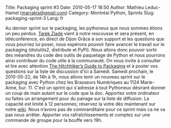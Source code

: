 Title: Packaging sprint #3
Date: 2010-05-17 18:50
Author: Mathieu Leduc-Hamel (marrakis@gmail.com)
Category: Montréal Python, Sprints
Slug: packaging-sprint-3
Lang: fr

Au dernier sprint sur le packaging, les pythoneux que nous sommes étions
un peu perdus. [Tarek Ziade][] vient à notre rescousse et sera présent,
en téléconférence, en direct de Dijon Grâce à son support et les
questions que vous pourriez lui poser, nous espérons pouvoir faire
avancer le travail sur le packaging (distutils2, distribute et PyPi).
Nous allons donc pouvoir sortir des méandres du code des outils de
paquetage de Python et nous pourrons ainsi contribuer du code utile à la
communauté. On vous invite à consulter et lire avec attention [The
Hitchhiker’s Guide to Packaging][] et à poster vos questions sur la
liste de discussion d'ici à Samedi. Samedi prochain, le 2010-05-22, de
14h à 1h, nous allons tenir un nouveau sprint sur le packaging avec
Python chez les Brasseurs Numériques au 1124 Marie-Anne, bur. 11. C'est
un sprint qui s'adresse à tout Pythoneux désirant donner un coup de main
autant sur le code que la doc. Apportez votre ordinateur ou faites un
arrangement pour du pairage sur la liste de diffusion. La capacité est
limité à 12 personnes; réservez la votre dès maintenant sur notre
[wiki][]. Nous n’avons pas de commanditaire pour ce sprint mais ca ne va
pas nous arrêter. Apporter vos rafraîchissements et comptez sur une
commande de groupe pour la bouffe vers 19h.

  [Tarek Ziade]: http://tarekziade.wordpress.com/
  [The Hitchhiker’s Guide to Packaging]: http://guide.python-distribute.org/
  [wiki]: http://wiki.montrealpython.org/index.php/Packaging_no.3
